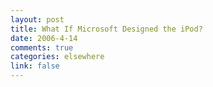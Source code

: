 ```yaml
--- 
layout: post
title: What If Microsoft Designed the iPod?
date: 2006-4-14
comments: true
categories: elsewhere
link: false
---
```

<object width="425" height="350"><param name="movie" value="http://www.youtube.com/v/aeXAcwriid0"></param><embed src="http://www.youtube.com/v/aeXAcwriid0" type="application/x-shockwave-flash" width="425" height="350"></embed></object>
